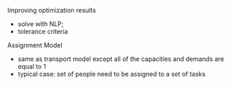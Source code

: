 Improving optimization results
- solve with NLP; 
- tolerance criteria


Assignment Model 
- same as transport model except all of the capacities and demands are equal to 1
- typical case: set of people need to be assigned to a set of tasks
